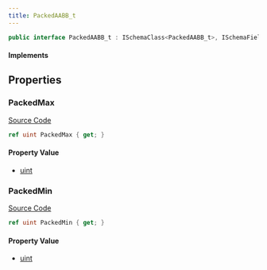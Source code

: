 ```yaml
---
title: PackedAABB_t
---
```


```csharp
public interface PackedAABB_t : ISchemaClass<PackedAABB_t>, ISchemaField, ISchemaClass, INativeHandle
```

#### Implements

## Properties

### PackedMax

[Source Code](https://github.com/swiftly-solution/swiftlys2/blob/main/managed/src/SwiftlyS2.Generated/Schemas/Interfaces/PackedAABB_t.cs#L19)

```csharp
ref uint PackedMax { get; }
```

#### Property Value

- [uint](https://learn.microsoft.com/dotnet/api/system.uint32)

### PackedMin

[Source Code](https://github.com/swiftly-solution/swiftlys2/blob/main/managed/src/SwiftlyS2.Generated/Schemas/Interfaces/PackedAABB_t.cs#L17)

```csharp
ref uint PackedMin { get; }
```

#### Property Value

- [uint](https://learn.microsoft.com/dotnet/api/system.uint32)

